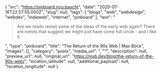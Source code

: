 {
  "src": "https://pinboard.in/u:bascht",
  "date": "2020-07-16T22:57:55.000Z",
  "slug": null,
  "tags": [
    "blogs",
    "web",
    "webdesign",
    "webdev",
    "indieweb",
    "internet",
    "pinboard"
  ],
  "text": "<blockquote>Are we reado revisit some of the ideas of the early web again? There are trends that suggest we might just have come full circle - and I like it.</blockquote>",
  "type": "pinboard",
  "title": "The Return of the 90s Web | Max Böck",
  "images": [],
  "category": "posts",
  "media_url": ", \"\"",
  "description": null,
  "preview_url": null,
  "original_url": "https://mxb.dev/blog/the-return-of-the-90s-web/",
  "location_latitude": null,
  "additional_payload": null,
  "location_longitude": null
}
